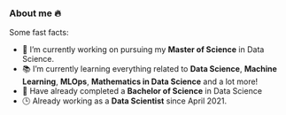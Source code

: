 ### About me 🔥

Some fast facts:

- 🎯 I’m currently working on pursuing my **Master of Science** in Data Science.
- 📚 I’m currently learning everything related to **Data Science**, **Machine Learning**, **MLOps**, **Mathematics in Data Science** and a lot more!
- 🏫 Have already completed a **Bachelor of Science** in Data Science
- 🕒 Already working as a **Data Scientist** since April 2021.

